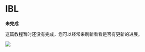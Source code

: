# IBL

**未完成**

这篇教程暂时还没有完成，您可以经常来刷新看看是否有更新的进展。

<img src="../../img/development.png" class="clean">
